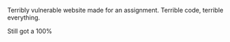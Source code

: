 Terribly vulnerable website made for an assignment. Terrible code, terrible everything.

Still got a 100%
